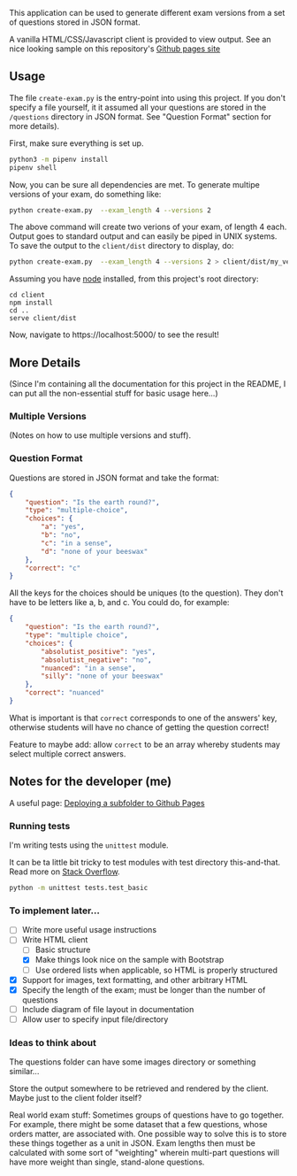 This application can be used to generate different exam versions from a set of
questions stored in JSON format.

A vanilla HTML/CSS/Javascript client is provided to view output. See an nice
looking sample on this repository's [Github pages
site](https://captainalan.github.io/exam-version-generator) 

## Usage

The file `create-exam.py` is the entry-point into using this project. If you
don't specify a file yourself, it it assumed all your questions are stored in
the `/questions` directory in JSON format. See "Question Format" section for
more details).

First, make sure everything is set up.

```bash
python3 -m pipenv install
pipenv shell
```
Now, you can be sure all dependencies are met. To generate multipe versions of
your exam, do something like:

```bash
python create-exam.py  --exam_length 4 --versions 2
```

The above command will create two verions of your exam, of length 4 each. Output
goes to standard output and can easily be piped in UNIX systems. To save the
output to the `client/dist` directory to display, do:

```bash
python create-exam.py  --exam_length 4 --versions 2 > client/dist/my_versions.json
```

Assuming you have [node](https://nodejs.org) installed, from this project's root
directory:

```
cd client
npm install
cd ..
serve client/dist
```

Now, navigate to https://localhost:5000/ to see the result!

## More Details

(Since I'm containing all the documentation for this project in the README, I
can put all the non-essential stuff for basic usage here...)

### Multiple Versions

(Notes on how to use multiple versions and stuff).

### Question Format

Questions are stored in JSON format and take the format:

```json
{
    "question": "Is the earth round?",
    "type": "multiple-choice",
    "choices": {
        "a": "yes",
        "b": "no",
        "c": "in a sense",
        "d": "none of your beeswax"
    },
    "correct": "c"
}
```

All the keys for the choices should be uniques (to the question). They don't
have to be letters like a, b, and c. You could do, for example:

```json
{
    "question": "Is the earth round?",
    "type": "multiple choice",
    "choices": {
        "absolutist_positive": "yes",
        "absolutist_negative": "no",
        "nuanced": "in a sense",
        "silly": "none of your beeswax"
    },
    "correct": "nuanced"
}
```

What is important is that `correct` corresponds to one of the answers' key,
otherwise students will have no chance of getting the question correct!

Feature to maybe add: allow `correct` to be an array whereby students may select
multiple correct answers.


## Notes for the developer (me)

A useful page: [Deploying a subfolder to Github
Pages](https://gist.github.com/cobyism/4730490)

### Running tests

I'm writing tests using the `unittest` module.

It can be ta little bit tricky to test modules with test directory this-and-that.
Read more on [Stack Overflow](https://stackoverflow.com/questions/1896918/running-unittest-with-typical-test-directory-structure).

```bash
python -m unittest tests.test_basic
```

### To implement later...

- [ ] Write more useful usage instructions
- [ ] Write HTML client
    - [ ] Basic structure
    - [x] Make things look nice on the sample with Bootstrap
    - [ ] Use ordered lists when applicable, so HTML is properly structured
- [x] Support for images, text formatting, and other arbitrary HTML
- [x] Specify the length of the exam; must be longer than the number of questions
- [ ] Include diagram of file layout in documentation
- [ ] Allow user to specify input file/directory

### Ideas to think about

The questions folder can have some images directory or something similar...

Store the output somewhere to be retrieved and rendered by the client. Maybe
just to the client folder itself?

Real world exam stuff: Sometimes groups of questions have to go
together. For example, there might be some dataset that a few
questions, whose orders matter, are associated with. One possible way
to solve this is to store these things together as a unit in
JSON. Exam lengths then must be calculated with some sort of
"weighting" wherein multi-part questions will have more weight than
single, stand-alone questions.

